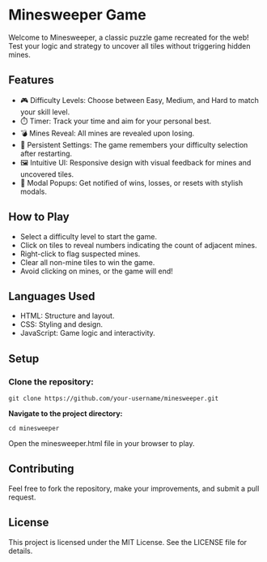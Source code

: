 # Minesweeper Game
Welcome to Minesweeper, a classic puzzle game recreated for the web! Test your logic and strategy to uncover all tiles without triggering hidden mines.

## Features
- 🎮 Difficulty Levels: Choose between Easy, Medium, and Hard to match your skill level.
- ⏱️ Timer: Track your time and aim for your personal best.
- 💣 Mines Reveal: All mines are revealed upon losing.
- 🔄 Persistent Settings: The game remembers your difficulty selection after restarting.
- 🖼️ Intuitive UI: Responsive design with visual feedback for mines and uncovered tiles.
- 🔲 Modal Popups: Get notified of wins, losses, or resets with stylish modals.

## How to Play
- Select a difficulty level to start the game.
- Click on tiles to reveal numbers indicating the count of adjacent mines.
- Right-click to flag suspected mines.
- Clear all non-mine tiles to win the game.
- Avoid clicking on mines, or the game will end!
  
## Languages Used
- HTML: Structure and layout.
- CSS: Styling and design.
- JavaScript: Game logic and interactivity.
  
## Setup
### Clone the repository:
```
git clone https://github.com/your-username/minesweeper.git
```
**Navigate to the project directory:**
```
cd minesweeper
```
Open the minesweeper.html file in your browser to play.

## Contributing
Feel free to fork the repository, make your improvements, and submit a pull request.

## License
This project is licensed under the MIT License. See the LICENSE file for details.
